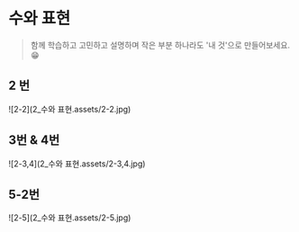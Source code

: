 # 수와 표현

> 함께 학습하고 고민하고 설명하며 작은 부분 하나라도 '내 것'으로 만들어보세요. 😁



## 2 번

![2-2](2_수와 표현.assets/2-2.jpg)




## 3번 & 4번

![2-3,4](2_수와 표현.assets/2-3,4.jpg)




## 5-2번

![2-5](2_수와 표현.assets/2-5.jpg)
